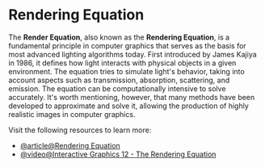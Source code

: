 # Rendering Equation

The **Render Equation**, also known as the **Rendering Equation**, is a fundamental principle in computer graphics that serves as the basis for most advanced lighting algorithms today. First introduced by James Kajiya in 1986, it defines how light interacts with physical objects in a given environment. The equation tries to simulate light's behavior, taking into account aspects such as transmission, absorption, scattering, and emission. The equation can be computationally intensive to solve accurately. It's worth mentioning, however, that many methods have been developed to approximate and solve it, allowing the production of highly realistic images in computer graphics.

Visit the following resources to learn more:

- [@article@Rendering Equation](https://en.wikipedia.org/wiki/Rendering_equation)
- [@video@Interactive Graphics 12 - The Rendering Equation](https://www.youtube.com/watch?v=wawf7Am6xy0)
